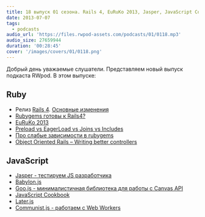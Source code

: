 ```yaml
---
title: 18 выпуск 01 сезона. Rails 4, EuRuKo 2013, Jasper, JavaScript Cookbook и прочее
date: 2013-07-07
tags:
  - podcasts
audio_url: 'https://files.rwpod-assets.com/podcasts/01/0118.mp3'
audio_size: 27659944
duration: '00:28:45'
cover: '/images/covers/01/0118.png'
---
```


Добрый день уважаемые слушатели. Представляем новый выпуск подкаста RWpod. В этом выпуске:

## Ruby

- Релиз [Rails 4](http://weblog.rubyonrails.org/2013/6/25/Rails-4-0-final/). [Основные изменения](http://blog.remarkablelabs.com/2012/11/rails-4-countdown-to-2013)
- [Rubygems готовы к Rails4?](http://ready4rails4.net/)
- [EuRuKo 2013](http://leonid.shevtsov.me/ru/euruko-2013-thoughts)
- [Preload vs EagerLoad vs Joins vs Includes](http://blog.bigbinary.com/2013/07/01/preload-vs-eager-load-vs-joins-vs-includes.html)
- [Про слабые зависимости в rubygems](https://discuss.gemnasium.com/t/weak-dependencies/40)
- [Object Oriented Rails – Writing better controllers](http://pivotallabs.com/object-oriented-rails-writing-better-controllers/)

## JavaScript

- [Jasper - тестируем JS разработчика](http://kalisjoshua.github.io/Jasper/)
- [Babylon.js](http://blogs.msdn.com/b/eternalcoding/archive/2013/06/27/babylon-js-a-complete-javascript-framework-for-building-3d-games-with-html-5-and-webgl.aspx)
- [Goo.js - минималистичная библиотека для работы с Canvas API](http://www.storminthecastle.com/projects/goo.js/)
- [JavaScript Cookbook](http://www.javascriptcookbook.com/)
- [Later.js](http://bunkat.github.io/later/)
- [Communist.js - работаем с Web Workers](http://communistjs.com/)
